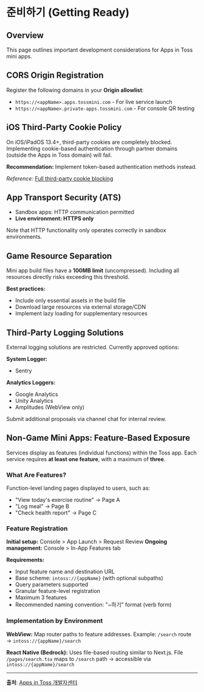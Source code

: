 # 준비하기 (Getting Ready)

## Overview
This page outlines important development considerations for Apps in Toss mini apps.

## CORS Origin Registration

Register the following domains in your **Origin allowlist**:

- `https://<appName>.apps.tossmini.com` - For live service launch
- `https://<appName>.private-apps.tossmini.com` - For console QR testing

## iOS Third-Party Cookie Policy

On iOS/iPadOS 13.4+, third-party cookies are completely blocked. Implementing cookie-based authentication through partner domains (outside the Apps in Toss domain) will fail.

**Recommendation:** Implement token-based authentication methods instead.

*Reference:* [Full third-party cookie blocking](https://webkit.org/blog/10218/full-third-party-cookie-blocking-and-more/)

## App Transport Security (ATS)

- Sandbox apps: HTTP communication permitted
- **Live environment: HTTPS only**

Note that HTTP functionality only operates correctly in sandbox environments.

## Game Resource Separation

Mini app build files have a **100MB limit** (uncompressed). Including all resources directly risks exceeding this threshold.

**Best practices:**
- Include only essential assets in the build file
- Download large resources via external storage/CDN
- Implement lazy loading for supplementary resources

## Third-Party Logging Solutions

External logging solutions are restricted. Currently approved options:

**System Logger:**
- Sentry

**Analytics Loggers:**
- Google Analytics
- Unity Analytics
- Amplitudes (WebView only)

Submit additional proposals via channel chat for internal review.

## Non-Game Mini Apps: Feature-Based Exposure

Services display as features (individual functions) within the Toss app. Each service requires **at least one feature**, with a maximum of **three**.

### What Are Features?

Function-level landing pages displayed to users, such as:
- "View today's exercise routine" → Page A
- "Log meal" → Page B
- "Check health report" → Page C

### Feature Registration

**Initial setup:** Console > App Launch > Request Review
**Ongoing management:** Console > In-App Features tab

**Requirements:**
- Input feature name and destination URL
- Base scheme: `intoss://{appName}` (with optional subpaths)
- Query parameters supported
- Granular feature-level registration
- Maximum 3 features
- Recommended naming convention: "~하기" format (verb form)

### Implementation by Environment

**WebView:**
Map router paths to feature addresses. Example: `/search` route → `intoss://{appName}/search`

**React Native (Bedrock):**
Uses file-based routing similar to Next.js. File `/pages/search.tsx` maps to `/search` path → accessible via `intoss://{appName}/search`

---
**출처**: [Apps in Toss 개발자센터](https://developers-apps-in-toss.toss.im/development/prepare.html)

